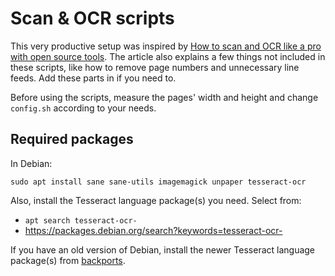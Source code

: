 # Scan & OCR scripts

This very productive setup was inspired by [How to scan and OCR like a pro with open source tools](https://www.linux.com/learn/how-scan-and-ocr-pro-open-source-tools). The article also explains a few things not included in these scripts, like how to remove page numbers and unnecessary line feeds. Add these parts in if you need to.

Before using the scripts, measure the pages' width and height and change `config.sh` according to your needs.

## Required packages

In Debian:

`sudo apt install sane sane-utils imagemagick unpaper tesseract-ocr`

Also, install the Tesseract language package(s) you need. Select from:

* `apt search tesseract-ocr-`
* https://packages.debian.org/search?keywords=tesseract-ocr-

If you have an old version of Debian, install the newer Tesseract language package(s) from [backports](https://backports.debian.org/Instructions/).
